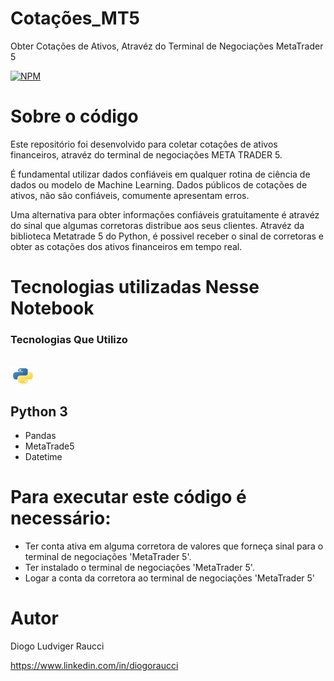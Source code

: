 # Cotações_MT5
Obter Cotações de Ativos, Atravéz do Terminal de Negociações MetaTrader 5

[![NPM](https://img.shields.io/npm/l/react)](https://github.com/diogoraucci/Cotacoes_MT5/blob/main/LICENSE)

## 

# Sobre o código
Este repositório foi desenvolvido para coletar cotações de ativos financeiros, atravéz do terminal de negociações META TRADER 5.

É fundamental utilizar dados confiáveis em qualquer rotina de ciência de dados ou modelo de Machine Learning.
Dados públicos de cotações de ativos, não são confiáveis, comumente apresentam erros.

Uma alternativa para obter informações confiáveis gratuitamente é atravéz do sinal que algumas corretoras distribue aos seus clientes.
Atravéz da biblioteca Metatrade 5 do Python, é possivel receber o sinal de corretoras e obter as cotações dos ativos financeiros em tempo real.    

# Tecnologias utilizadas Nesse Notebook
### Tecnologias Que Utilizo        
<div style="display: inline_block"><br>

  <img align="center" alt="Rafa-Python" height="30" width="40" src="https://raw.githubusercontent.com/devicons/devicon/master/icons/python/python-original.svg">
</div>
  
  ##
## Python 3
- Pandas
- MetaTrade5
- Datetime

# Para executar este código é necessário:
- Ter conta ativa em alguma corretora de valores que forneça sinal para o terminal de negociações 'MetaTrader 5'.
- Ter instalado o terminal de negociações 'MetaTrader 5'.
- Logar a conta da corretora ao terminal de negociações 'MetaTrader 5'

# Autor
Diogo Ludviger Raucci

https://www.linkedin.com/in/diogoraucci

